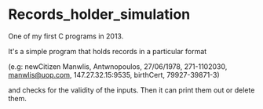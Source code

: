 # Records_holder_simulation
One of my first C programs in 2013.

It's a simple program that holds records in a particular format

(e.g: newCitizen Manwlis, Antwnopoulos, 27/06/1978, 271-1102030, manwlis@uop.com, 147.27.32.15:9535, birthCert, 79927-39871-3)

and checks for the validity of the inputs. Then it can print them out or delete them.
